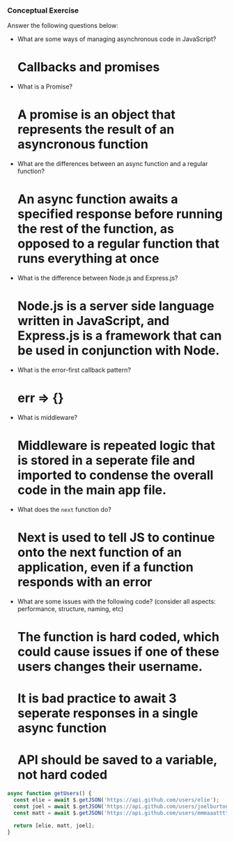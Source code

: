 ### Conceptual Exercise

Answer the following questions below:

- What are some ways of managing asynchronous code in JavaScript?
  # Callbacks and promises

- What is a Promise?
  # A promise is an object that represents the result of an asyncronous function

- What are the differences between an async function and a regular function?
  # An async function awaits a specified response before running the rest of the function, as opposed to a regular function that runs everything at once

- What is the difference between Node.js and Express.js?
  # Node.js is a server side language written in JavaScript, and Express.js is a framework that can be used in conjunction with Node.

- What is the error-first callback pattern?
  # err => {}

- What is middleware?
  # Middleware is repeated logic that is stored in a seperate file and imported to condense the overall code in the main app file.

- What does the `next` function do?
  # Next is used to tell JS to continue onto the next function of an application, even if a function responds with an error

- What are some issues with the following code? (consider all aspects: performance, structure, naming, etc)
  # The function is hard coded, which could cause issues if one of these users changes their username.
  # It is bad practice to await 3 seperate responses in a single async function
  # API should be saved to a variable, not hard coded

```js
async function getUsers() {
  const elie = await $.getJSON('https://api.github.com/users/elie');
  const joel = await $.getJSON('https://api.github.com/users/joelburton');
  const matt = await $.getJSON('https://api.github.com/users/mmmaaatttttt');

  return [elie, matt, joel];
}
```
